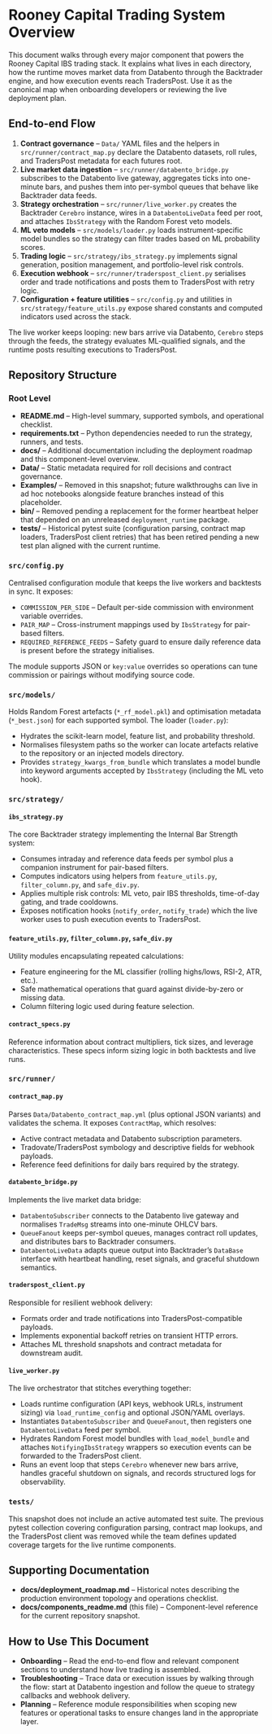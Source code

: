 # Rooney Capital Trading System Overview

This document walks through every major component that powers the Rooney Capital
IBS trading stack.  It explains what lives in each directory, how the runtime
moves market data from Databento through the Backtrader engine, and how
execution events reach TradersPost.  Use it as the canonical map when onboarding
developers or reviewing the live deployment plan.

## End-to-end Flow

1. **Contract governance** – `Data/` YAML files and the helpers in
   `src/runner/contract_map.py` declare the Databento datasets, roll rules, and
   TradersPost metadata for each futures root.
2. **Live market data ingestion** – `src/runner/databento_bridge.py` subscribes
   to the Databento live gateway, aggregates ticks into one-minute bars, and
   pushes them into per-symbol queues that behave like Backtrader data feeds.
3. **Strategy orchestration** – `src/runner/live_worker.py` creates the
   Backtrader `Cerebro` instance, wires in a `DatabentoLiveData` feed per root,
   and attaches `IbsStrategy` with the Random Forest veto models.
4. **ML veto models** – `src/models/loader.py` loads instrument-specific model
   bundles so the strategy can filter trades based on ML probability scores.
5. **Trading logic** – `src/strategy/ibs_strategy.py` implements signal
   generation, position management, and portfolio-level risk controls.
6. **Execution webhook** – `src/runner/traderspost_client.py` serialises order
   and trade notifications and posts them to TradersPost with retry logic.
7. **Configuration + feature utilities** – `src/config.py` and utilities in
   `src/strategy/feature_utils.py` expose shared constants and computed
   indicators used across the stack.

The live worker keeps looping: new bars arrive via Databento, `Cerebro` steps
through the feeds, the strategy evaluates ML-qualified signals, and the runtime
posts resulting executions to TradersPost.

## Repository Structure

### Root Level

- **README.md** – High-level summary, supported symbols, and operational
  checklist.
- **requirements.txt** – Python dependencies needed to run the strategy,
  runners, and tests.
- **docs/** – Additional documentation including the deployment roadmap and
  this component-level overview.
- **Data/** – Static metadata required for roll decisions and contract
  governance.
- **Examples/** – Removed in this snapshot; future walkthroughs can live in ad
  hoc notebooks alongside feature branches instead of this placeholder.
- **bin/** – Removed pending a replacement for the former heartbeat helper that
  depended on an unreleased `deployment_runtime` package.
- **tests/** – Historical pytest suite (configuration parsing, contract map
  loaders, TradersPost client retries) that has been retired pending a new test
  plan aligned with the current runtime.

### `src/config.py`

Centralised configuration module that keeps the live workers and backtests in
sync.  It exposes:

- `COMMISSION_PER_SIDE` – Default per-side commission with environment variable
  overrides.
- `PAIR_MAP` – Cross-instrument mappings used by `IbsStrategy` for pair-based
  filters.
- `REQUIRED_REFERENCE_FEEDS` – Safety guard to ensure daily reference data is
  present before the strategy initialises.

The module supports JSON or `key:value` overrides so operations can tune
commission or pairings without modifying source code.

### `src/models/`

Holds Random Forest artefacts (`*_rf_model.pkl`) and optimisation metadata
(`*_best.json`) for each supported symbol.  The loader (`loader.py`):

- Hydrates the scikit-learn model, feature list, and probability threshold.
- Normalises filesystem paths so the worker can locate artefacts relative to the
  repository or an injected models directory.
- Provides `strategy_kwargs_from_bundle` which translates a model bundle into
  keyword arguments accepted by `IbsStrategy` (including the ML veto hook).

### `src/strategy/`

#### `ibs_strategy.py`

The core Backtrader strategy implementing the Internal Bar Strength system:

- Consumes intraday and reference data feeds per symbol plus a companion
  instrument for pair-based filters.
- Computes indicators using helpers from `feature_utils.py`, `filter_column.py`,
  and `safe_div.py`.
- Applies multiple risk controls: ML veto, pair IBS thresholds, time-of-day
  gating, and trade cooldowns.
- Exposes notification hooks (`notify_order`, `notify_trade`) which the live
  worker uses to push execution events to TradersPost.

#### `feature_utils.py`, `filter_column.py`, `safe_div.py`

Utility modules encapsulating repeated calculations:

- Feature engineering for the ML classifier (rolling highs/lows, RSI-2, ATR,
  etc.).
- Safe mathematical operations that guard against divide-by-zero or missing
  data.
- Column filtering logic used during feature selection.

#### `contract_specs.py`

Reference information about contract multipliers, tick sizes, and leverage
characteristics.  These specs inform sizing logic in both backtests and live
runs.

### `src/runner/`

#### `contract_map.py`

Parses `Data/Databento_contract_map.yml` (plus optional JSON variants) and
validates the schema.  It exposes `ContractMap`, which resolves:

- Active contract metadata and Databento subscription parameters.
- Tradovate/TradersPost symbology and descriptive fields for webhook payloads.
- Reference feed definitions for daily bars required by the strategy.

#### `databento_bridge.py`

Implements the live market data bridge:

- `DatabentoSubscriber` connects to the Databento live gateway and normalises
  `TradeMsg` streams into one-minute OHLCV bars.
- `QueueFanout` keeps per-symbol queues, manages contract roll updates, and
  distributes bars to Backtrader consumers.
- `DatabentoLiveData` adapts queue output into Backtrader’s `DataBase` interface
  with heartbeat handling, reset signals, and graceful shutdown semantics.

#### `traderspost_client.py`

Responsible for resilient webhook delivery:

- Formats order and trade notifications into TradersPost-compatible payloads.
- Implements exponential backoff retries on transient HTTP errors.
- Attaches ML threshold snapshots and contract metadata for downstream audit.

#### `live_worker.py`

The live orchestrator that stitches everything together:

- Loads runtime configuration (API keys, webhook URLs, instrument sizing) via
  `load_runtime_config` and optional JSON/YAML overlays.
- Instantiates `DatabentoSubscriber` and `QueueFanout`, then registers one
  `DatabentoLiveData` feed per symbol.
- Hydrates Random Forest model bundles with `load_model_bundle` and attaches
  `NotifyingIbsStrategy` wrappers so execution events can be forwarded to the
  TradersPost client.
- Runs an event loop that steps `Cerebro` whenever new bars arrive, handles
  graceful shutdown on signals, and records structured logs for observability.

### `tests/`

This snapshot does not include an active automated test suite.  The previous
pytest collection covering configuration parsing, contract map lookups, and the
TradersPost client was removed while the team defines updated coverage targets
for the live runtime components.

## Supporting Documentation

- **docs/deployment_roadmap.md** – Historical notes describing the production
  environment topology and operations checklist.
- **docs/components_readme.md** (this file) – Component-level reference for the
  current repository snapshot.

## How to Use This Document

- **Onboarding** – Read the end-to-end flow and relevant component sections to
  understand how live trading is assembled.
- **Troubleshooting** – Trace data or execution issues by walking through the
  flow: start at Databento ingestion and follow the queue to strategy callbacks
  and webhook delivery.
- **Planning** – Reference module responsibilities when scoping new features or
  operational tasks to ensure changes land in the appropriate layer.

